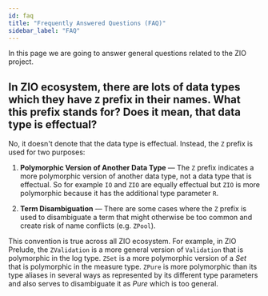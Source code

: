 ```yaml
---
id: faq
title: "Frequently Answered Questions (FAQ)"
sidebar_label: "FAQ"
---
```


In this page we are going to answer general questions related to the ZIO project.

## In ZIO ecosystem, there are lots of data types which they have `Z` prefix in their names. What this prefix stands for? Does it mean, that data type is effectual?

No, it doesn't denote that the data type is effectual. Instead, the `Z` prefix is used for two purposes:

1. **Polymorphic Version of Another Data Type** — The `Z` prefix indicates a more polymorphic version of another data type, not a data type that is effectual. So for example `IO` and `ZIO` are equally effectual but `ZIO` is more polymorphic because it has the additional type parameter `R`.

2. **Term Disambiguation** — There are some cases where the `Z` prefix is used to disambiguate a term that might otherwise be too common and create risk of name conflicts (e.g. `ZPool`).

This convention is true across all ZIO ecosystem. For example, in ZIO Prelude, the `ZValidation` is a more general version of `Validation` that is polymorphic in the log type. `ZSet` is a more polymorphic version of a _Set_ that is polymorphic in the measure type. `ZPure` is more polymorphic than its type aliases in several ways as represented by its different type parameters and also serves to disambiguate it as _Pure_ which is too general.
